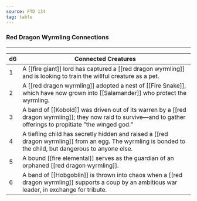 ```yaml
---
source: FTD 134
tag: table
---
```


### Red Dragon Wyrmling Connections
---
|d6|Connected Creatures|
|----|------------|
|1|A [[fire giant]] lord has captured a [[red dragon wyrmling]] and is looking to train the willful creature as a pet.|
|2|A [[red dragon wyrmling]] adopted a nest of [[Fire Snake]], which have now grown into [[Salamander]] who protect the wyrmling.|
|3|A band of [[Kobold]] was driven out of its warren by a [[red dragon wyrmling]]; they now raid to survive—and to gather offerings to propitiate "the winged god."|
|4|A tiefling child has secretly hidden and raised a [[red dragon wyrmling]] from an egg. The wyrmling is bonded to the child, but dangerous to anyone else.|
|5|A bound [[fire elemental]] serves as the guardian of an orphaned [[red dragon wyrmling]].|
|6|A band of [[Hobgoblin]] is thrown into chaos when a [[red dragon wyrmling]] supports a coup by an ambitious war leader, in exchange for tribute.|
